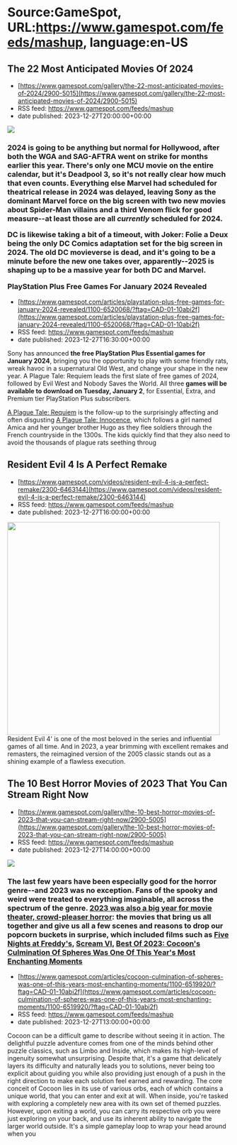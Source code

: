 # Source:GameSpot, URL:https://www.gamespot.com/feeds/mashup, language:en-US

## The 22 Most Anticipated Movies Of 2024
 - [https://www.gamespot.com/gallery/the-22-most-anticipated-movies-of-2024/2900-5015](https://www.gamespot.com/gallery/the-22-most-anticipated-movies-of-2024/2900-5015)
 - RSS feed: https://www.gamespot.com/feeds/mashup
 - date published: 2023-12-27T20:00:00+00:00

<p><img src="https://www.gamespot.com/a/uploads/scale_large/1757/17577455/4239076-kingdomoftheapes.jpg" /><br /><h3><p dir="ltr">2024 is going to be anything but normal for Hollywood, after both the WGA and SAG-AFTRA went on strike for months earlier this year. There's only one MCU movie on the entire calendar, but it's Deadpool 3, so it's not really clear how much that even counts. Everything else Marvel had scheduled for theatrical release in 2024 was delayed, leaving Sony as the dominant Marvel force on the big screen with two new movies about Spider-Man villains and a third Venom flick for good measure--at least those are all <em>currently</em> scheduled for 2024.</p><p dir="ltr">DC is likewise taking a bit of a timeout, with Joker: Folie a Deux being the only DC Comics adaptation set for the big screen in 2024. The old DC movieverse is dead, and it's going to be a minute before the new one takes over, apparently--2025 is shaping up to be a massive year for both DC and Marvel.</p

## PlayStation Plus Free Games For January 2024 Revealed
 - [https://www.gamespot.com/articles/playstation-plus-free-games-for-january-2024-revealed/1100-6520068/?ftag=CAD-01-10abi2f](https://www.gamespot.com/articles/playstation-plus-free-games-for-january-2024-revealed/1100-6520068/?ftag=CAD-01-10abi2f)
 - RSS feed: https://www.gamespot.com/feeds/mashup
 - date published: 2023-12-27T16:30:00+00:00

<p>Sony has announced <strong>the free PlayStation Plus Essential games for January 2024</strong>, bringing you the opportunity to play with some friendly rats, wreak havoc in a supernatural Old West, and change your shape in the new year. A Plague Tale: Requiem leads the first slate of free games of 2024, followed by Evil West and Nobody Saves the World. All three <strong>games will be available to download on Tuesday, January 2</strong>, for Essential, Extra, and Premium tier PlayStation Plus subscribers.</p><p><a href="https://www.gamespot.com/games/a-plague-tale-requiem/">A Plague Tale: Requiem</a> is the follow-up to the surprisingly affecting and often disgusting <a href="https://www.gamespot.com/games/a-plague-tale-innocence/">A Plague Tale: Innocence</a>, which follows a girl named Amica and her younger brother Hugo as they flee soldiers through the French countryside in the 1300s. The kids quickly find that they also need to avoid the thousands of plague rats seething throug

## Resident Evil 4 Is A Perfect Remake
 - [https://www.gamespot.com/videos/resident-evil-4-is-a-perfect-remake/2300-6463144](https://www.gamespot.com/videos/resident-evil-4-is-a-perfect-remake/2300-6463144)
 - RSS feed: https://www.gamespot.com/feeds/mashup
 - date published: 2023-12-27T16:00:00+00:00

<img height="480" src="https://www.gamespot.com/a/uploads/square_medium/1571/15719603/4238431-feature_re4_perfect_remaster_yt_main.jpg" width="480" /> Resident Evil 4' is one of the most beloved in the series and influential games of all time. And in 2023, a year brimming with excellent remakes and remasters, the reimagined version of the 2005 classic stands out as a shining example of a flawless execution.

## The 10 Best Horror Movies of 2023 That You Can Stream Right Now
 - [https://www.gamespot.com/gallery/the-10-best-horror-movies-of-2023-that-you-can-stream-right-now/2900-5005](https://www.gamespot.com/gallery/the-10-best-horror-movies-of-2023-that-you-can-stream-right-now/2900-5005)
 - RSS feed: https://www.gamespot.com/feeds/mashup
 - date published: 2023-12-27T14:00:00+00:00

<p><img src="https://www.gamespot.com/a/uploads/scale_large/1727/17277841/4236853-black_mirror_beyond-sea-crying-tree.jpg" /><br /><h3><p dir="ltr">The last few years have been especially good for the horror genre--and 2023 was no exception. Fans of the spooky and weird were treated to everything imaginable, all across the spectrum of the genre. <a href="https://www.gamespot.com/articles/five-nights-at-freddys-movie-opens-massive-breaks-box-office-records/1100-6518755/">2023 was also a big year for movie theater, crowd-pleaser horror</a>: the movies that bring us all together and give us all a few scenes and reasons to drop our popcorn buckets in surprise, which included films such as <a href="https://www.gamespot.com/reviews/five-nights-at-freddys-movie-review-too-much-plot/1900-6418144/">Five Nights at Freddy's</a>, <a href="https://www.gamespot.com/reviews/scream-6-review-ghostface-takes-manhattan/1900-6418043/">Scream VI</a>, <a href="https://www.gamespot.com/articles/saw-x-faced

## Best Of 2023: Cocoon's Culmination Of Spheres Was One Of This Year's Most Enchanting Moments
 - [https://www.gamespot.com/articles/cocoon-culmination-of-spheres-was-one-of-this-years-most-enchanting-moments/1100-6519920/?ftag=CAD-01-10abi2f](https://www.gamespot.com/articles/cocoon-culmination-of-spheres-was-one-of-this-years-most-enchanting-moments/1100-6519920/?ftag=CAD-01-10abi2f)
 - RSS feed: https://www.gamespot.com/feeds/mashup
 - date published: 2023-12-27T13:00:00+00:00

<p> </p><p dir="ltr">Cocoon can be a difficult game to describe without seeing it in action. The delightful puzzle adventure comes from one of the minds behind other puzzle classics, such as Limbo and Inside, which makes its high-level of ingenuity somewhat unsurprising. Despite that, it's a game that delicately layers its difficulty and naturally leads you to solutions, never being too explicit about guiding you while also providing just enough of a push in the right direction to make each solution feel earned and rewarding. The core conceit of Cocoon lies in its use of various orbs, each of which contains a unique world, that you can enter and exit at will. When inside, you're tasked with exploring a completely new area with its own set of themed puzzles. However, upon exiting a world, you can carry its respective orb you were just exploring on your back, and use its inherent ability to navigate the larger world outside. It's a simple gameplay loop to wrap your head around when you

